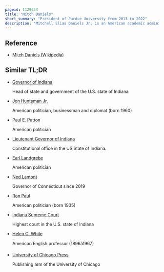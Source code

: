 ```yaml
---
pageid: 1129654
title: "Mitch Daniels"
short_summary: "President of Purdue University from 2013 to 2022"
description: "Mitchell Elias Daniels Jr. is an American academic administrator, businessman, author, and retired politician who served as the 49th governor of Indiana from 2005 to 2013. A Republican, he later served as president of Purdue University from 2013 until the end of 2022."
---
```


## Reference

- [Mitch Daniels (Wikipedia)](https://en.wikipedia.org/?curid=1129654)

## Similar TL;DR

- [Governor of Indiana](/tldr/en/governor-of-indiana)

  Head of state and government of the U.S. state of Indiana

- [Jon Huntsman Jr.](/tldr/en/jon-huntsman-jr)

  American politician, businessman and diplomat (born 1960)

- [Paul E. Patton](/tldr/en/paul-e-patton)

  American politician

- [Lieutenant Governor of Indiana](/tldr/en/lieutenant-governor-of-indiana)

  Constitutional office in the US State of Indiana.

- [Earl Landgrebe](/tldr/en/earl-landgrebe)

  American politician

- [Ned Lamont](/tldr/en/ned-lamont)

  Governor of Connecticut since 2019

- [Ron Paul](/tldr/en/ron-paul)

  American politician (born 1935)

- [Indiana Supreme Court](/tldr/en/indiana-supreme-court)

  Highest court in the U.S. state of Indiana

- [Helen C. White](/tldr/en/helen-c-white)

  American English professor (1896â1967)

- [University of Chicago Press](/tldr/en/university-of-chicago-press)

  Publishing arm of the University of Chicago
